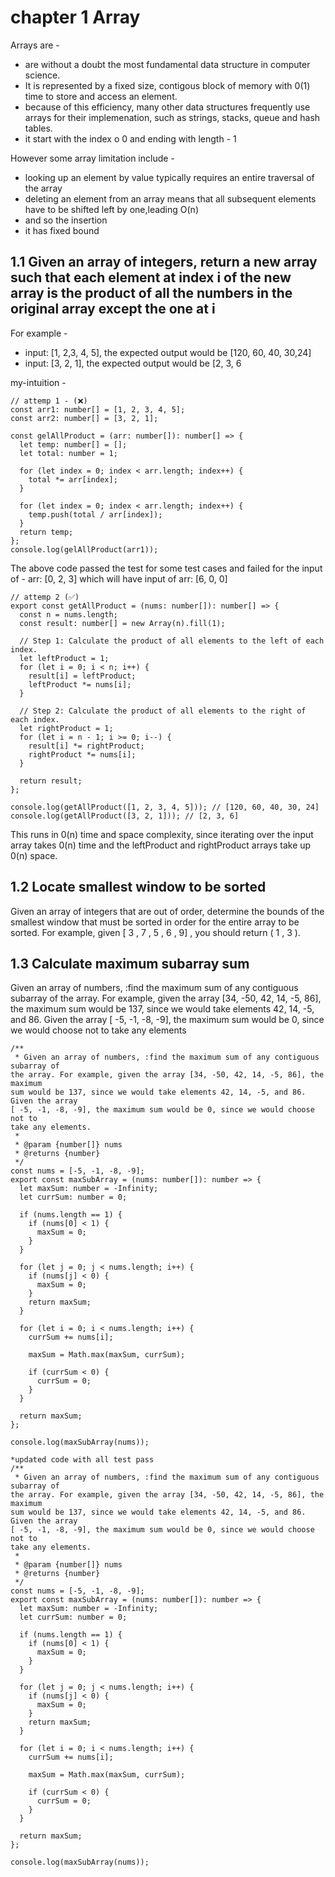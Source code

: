 # chapter 1 Array

Arrays are -

- are without a doubt the most fundamental data structure in computer science.
- It is represented by a fixed size, contigous block of memory with 0(1) time to store and access an element.
- because of this efficiency, many other data structures frequently use arrays for their implemenation, such as strings, stacks, queue and hash tables.
- it start with the index o 0 and ending with length - 1

However some array limitation include -

- looking up an element by value typically requires an entire traversal of the array
- deleting an element from an array means that all subsequent elements have to be shifted left by one,leading O(n)
- and so the insertion
- it has fixed bound

## 1.1 Given an array of integers, return a new array such that each element at index i of the new array is the product of all the numbers in the original array except the one at i

For example -

- input: [1, 2,3, 4, 5], the expected output would be [120, 60, 40, 30,24]
- input: [3, 2, 1], the expected output would be [2, 3, 6

my-intuition -

```
// attemp 1 - (❌)
const arr1: number[] = [1, 2, 3, 4, 5];
const arr2: number[] = [3, 2, 1];

const gelAllProduct = (arr: number[]): number[] => {
  let temp: number[] = [];
  let total: number = 1;

  for (let index = 0; index < arr.length; index++) {
    total *= arr[index];
  }

  for (let index = 0; index < arr.length; index++) {
    temp.push(total / arr[index]);
  }
  return temp;
};
console.log(gelAllProduct(arr1));
```

The above code passed the test for some test cases and failed for the input of - arr: [0, 2, 3] which will have input of arr: [6, 0, 0]

```
// attemp 2 (✅)
export const getAllProduct = (nums: number[]): number[] => {
  const n = nums.length;
  const result: number[] = new Array(n).fill(1);

  // Step 1: Calculate the product of all elements to the left of each index.
  let leftProduct = 1;
  for (let i = 0; i < n; i++) {
    result[i] = leftProduct;
    leftProduct *= nums[i];
  }

  // Step 2: Calculate the product of all elements to the right of each index.
  let rightProduct = 1;
  for (let i = n - 1; i >= 0; i--) {
    result[i] *= rightProduct;
    rightProduct *= nums[i];
  }

  return result;
};

console.log(getAllProduct([1, 2, 3, 4, 5])); // [120, 60, 40, 30, 24]
console.log(getAllProduct([3, 2, 1])); // [2, 3, 6]
```

This runs in 0(n) time and space complexity, since iterating over the input array takes 0(n) time and the leftProduct and rightProduct arrays take up 0(n) space.

## 1.2 Locate smallest window to be sorted

Given an array of integers that are out of order, determine the bounds of the smallest
window that must be sorted in order for the entire array to be sorted. For example,
given [ 3 , 7 , 5 , 6 , 9] , you should return ( 1 , 3 ).

## 1.3 Calculate maximum subarray sum

Given an array of numbers, :find the maximum sum of any contiguous subarray of
the array. For example, given the array [34, -50, 42, 14, -5, 86], the maximum
sum would be 137, since we would take elements 42, 14, -5, and 86. Given the array
[ -5, -1, -8, -9], the maximum sum would be 0, since we would choose not to
take any elements

```
/**
 * Given an array of numbers, :find the maximum sum of any contiguous subarray of
the array. For example, given the array [34, -50, 42, 14, -5, 86], the maximum
sum would be 137, since we would take elements 42, 14, -5, and 86. Given the array
[ -5, -1, -8, -9], the maximum sum would be 0, since we would choose not to
take any elements.
 *
 * @param {number[]} nums
 * @returns {number}
 */
const nums = [-5, -1, -8, -9];
export const maxSubArray = (nums: number[]): number => {
  let maxSum: number = -Infinity;
  let currSum: number = 0;

  if (nums.length == 1) {
    if (nums[0] < 1) {
      maxSum = 0;
    }
  }

  for (let j = 0; j < nums.length; i++) {
    if (nums[j] < 0) {
      maxSum = 0;
    }
    return maxSum;
  }

  for (let i = 0; i < nums.length; i++) {
    currSum += nums[i];

    maxSum = Math.max(maxSum, currSum);

    if (currSum < 0) {
      currSum = 0;
    }
  }

  return maxSum;
};

console.log(maxSubArray(nums));

```

```
*updated code with all test pass
/**
 * Given an array of numbers, :find the maximum sum of any contiguous subarray of
the array. For example, given the array [34, -50, 42, 14, -5, 86], the maximum
sum would be 137, since we would take elements 42, 14, -5, and 86. Given the array
[ -5, -1, -8, -9], the maximum sum would be 0, since we would choose not to
take any elements.
 *
 * @param {number[]} nums
 * @returns {number}
 */
const nums = [-5, -1, -8, -9];
export const maxSubArray = (nums: number[]): number => {
  let maxSum: number = -Infinity;
  let currSum: number = 0;

  if (nums.length == 1) {
    if (nums[0] < 1) {
      maxSum = 0;
    }
  }

  for (let j = 0; j < nums.length; i++) {
    if (nums[j] < 0) {
      maxSum = 0;
    }
    return maxSum;
  }

  for (let i = 0; i < nums.length; i++) {
    currSum += nums[i];

    maxSum = Math.max(maxSum, currSum);

    if (currSum < 0) {
      currSum = 0;
    }
  }

  return maxSum;
};

console.log(maxSubArray(nums));

```

